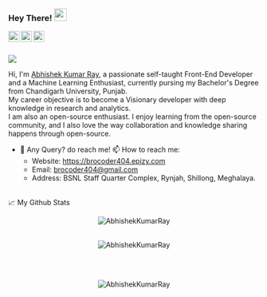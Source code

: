 ### Hey There! <img src="https://media.giphy.com/media/hvRJCLFzcasrR4ia7z/giphy.gif" width="25px">


<a href="https://twitter.com/Abhi_13_11">
  <img align="left" alt="Abhishek's Twitter" width="22px" src="https://raw.githubusercontent.com/peterthehan/peterthehan/master/assets/twitter.svg" />
</a>
<a href="https://www.linkedin.com/in/abhishek-kumar-ray-a82536190/">
  <img align="left" alt="Abhishek's LinkedIN" width="22px" src="https://raw.githubusercontent.com/peterthehan/peterthehan/master/assets/linkedin.svg" />
</a>
<a href="https://www.hackerrank.com/rayabhishek">
  <img align="left" alt="Abhishek's Spotify" width="22px" src="https://cdn.jsdelivr.net/npm/simple-icons@3.0.1/icons/hackerrank.svg" />
</a><br><br>

![](https://visitor-badge.glitch.me/badge?page_id=AbhishekKumarRay.AbhishekKumarRay)

Hi, I'm [Abhishek Kumar Ray](http://brocoder404.epizy.com/), a passionate self-taught Front-End Developer and a Machine Learning Enthusiast, currently pursing my Bachelor's Degree from Chandigarh University, Punjab. <br>
My career objective is to become a Visionary developer with deep knowledge in research and analytics.
<br>
I am also an open-source enthusiast. I enjoy learning from the open-source community, and I also love the way collaboration and knowledge sharing happens through open-source.
  
- 💼 Any Query? do reach me!
📫 How to reach me:
  - Website: https://brocoder404.epizy.com
  - Email: brocoder404@gmail.com
  - Address: BSNL Staff Quarter Complex, Rynjah, Shillong, Meghalaya.
<br>
📈 My Github Stats

<p align="center"> <img src="https://github-readme-stats.vercel.app/api?username=AbhishekKumarRay&show_icons=true&theme=gotham" alt="AbhishekKumarRay" /> <br><br>
  
<p align="center"><img align="center" src="https://github-readme-streak-stats.herokuapp.com/?user=AbhishekKumarRay&theme=gotham" alt="AbhishekKumarRay" /></p><br><br>

<p align="center"> <img align="center" src="https://github-readme-stats.vercel.app/api/top-langs?username=AbhishekKumarRay&show_icons=true&locale=en&layout=compact&theme=gotham" alt="AbhishekKumarRay" /></p>
